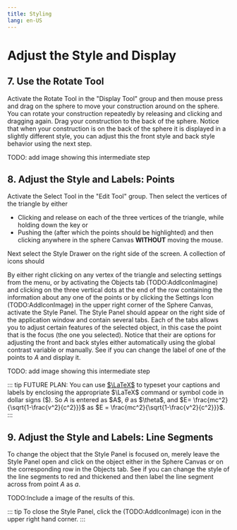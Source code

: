 ```yaml
---
title: Styling
lang: en-US
---
```


# Adjust the Style and Display

## 7. Use the Rotate Tool

Activate the Rotate Tool <IconBase icon-name="rotate" /> in the "Display Tool" group and then mouse press and drag on the sphere to move your construction around on the sphere. You can rotate your construction repeatedly by releasing and clicking and dragging again. Drag your construction to the back of the sphere. Notice that when your construction is on the back of the sphere it is displayed in a slightly different style, you can adjust this the front style and back style behavior using the next step.

TODO: add image showing this intermediate step

## 8. Adjust the Style and Labels: Points

Activate the Select Tool <IconBase icon-name="select" /> in the "Edit Tool" group.  Then select the vertices of the triangle by either
- Clicking and release on each of the three vertices of the triangle, while holding down the <KeyShortcuts macOpt pcAlt /> key or
- Pushing the <KeyShortcuts macLetter="p" pcLetter="p" /> (after which the points should be highlighted) and then clicking anywhere in the sphere Canvas **WITHOUT** moving the mouse.

Next select the Style Drawer <IconBase icon-name="styledDrawer" /> on the right side of the screen. A collection of icons should



By either right clicking on any vertex of the triangle and selecting settings from the menu, or by activating the Objects tab (TODO:AddIconImagine) and clicking on the three vertical dots at the end of the row containing the information about any one of the points or by clicking the Settings Icon (TODO:AddIconImage) in the upper right corner of the Sphere Canvas, activate the Style Panel. The Style Panel should appear on the right side of the application window and contain several tabs. Each of the tabs allows you to adjust certain features of the selected object, in this case the point that is the focus (the one you selected). Notice that their are options for adjusting the front and back styles either automatically using the global contrast variable or manually. See if you can change the label of one of the points to $A$ and display it.

TODO: add image showing this intermediate step

::: tip
FUTURE PLAN: You can use [$\LaTeX$](https://en.wikipedia.org/wiki/LaTeX) to typeset your captions and labels by enclosing the appropriate $\LaTeX$ command or symbol code in dollar signs ($).  So $A$ is entered as \$A\$, $\theta$ as \$\theta\$, and $E= \frac{mc^2}{\sqrt{1-\frac{v^2}{c^2}}}$ as \$E = \frac{mc^2}{\sqrt{1-\frac{v^2}{c^2}}}\$.
:::

## 9. Adjust the Style and Labels: Line Segments

To change the object that the Style Panel is focused on, merely leave the Style Panel open and click on the object either in the Sphere Canvas or on the corresponding row in the Objects tab. See if you can change the style of the line segments to red and thickened and then label the line segment across from point $A$ as $a$.

TODO:Include a image of the results of this.

::: tip
To close the Style Panel, click the (TODO:AddIconImage) icon in the upper right hand corner.
:::

